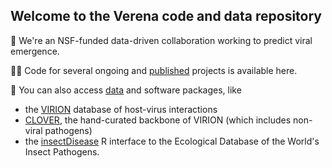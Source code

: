 ## Welcome to the Verena code and data repository

🦠 We're an NSF-funded data-driven collaboration working to predict viral emergence.

👩‍💻 Code for several ongoing and [published](https://www.viralemergence.org/work) projects is available here.

🔢 You can also access [data](https://www.viralemergence.org/data) and software packages, like 
- the [VIRION](https://www.github.com/viralemergence/virion) database of host-virus interactions 
- [CLOVER](https://www.github.com/viralemergence/clover), the hand-curated backbone of VIRION (which includes non-viral pathogens) 
- the [insectDisease](https://www.github.com/viralemergence/insectDisease) R interface to the Ecological Database of the World's Insect Pathogens.

